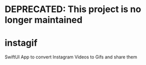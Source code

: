 # DEPRECATED: This project is no longer maintained

# instagif
SwiftUI App to convert Instagram Videos to Gifs and share them
